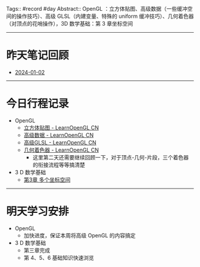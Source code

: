 Tags:: #record #day 
Abstract:: OpenGL ：立方体贴图、高级数据（一些缓冲空间的操作技巧）、高级 GLSL（内建变量、特殊的 uniform 缓冲技巧）、几何着色器（对顶点的花哨操作），3D 数学基础：第 3 章坐标空间

---

# 昨天笔记回顾

- [2024-01-02](2024-01-02.md)

---
# 今日行程记录

- OpenGL
	- [立方体贴图 - LearnOpenGL CN](https://learnopengl-cn.github.io/04%20Advanced%20OpenGL/06%20Cubemaps/)
	- [高级数据 - LearnOpenGL CN](https://learnopengl-cn.github.io/04%20Advanced%20OpenGL/07%20Advanced%20Data/)
	- [高级GLSL - LearnOpenGL CN](https://learnopengl-cn.github.io/04%20Advanced%20OpenGL/08%20Advanced%20GLSL/)
	- [几何着色器 - LearnOpenGL CN](https://learnopengl-cn.github.io/04%20Advanced%20OpenGL/09%20Geometry%20Shader/#_1)
		- 这里第二天还需要继续回顾一下，对于顶点-几何-片段，三个着色器的衔接流程等等搞清楚
- 3 D 数学基础
	- [第3章 多个坐标空间](../../../../Graphic/3D数学基础/第3章%20多个坐标空间.md)

---
# 明天学习安排

- OpenGL
	- 加快进度，保证本周将高级 OpenGL 的内容搞定
- 3 D 数学基础
	- 第三章完成
	- 第 4、5、6 基础知识快速浏览


